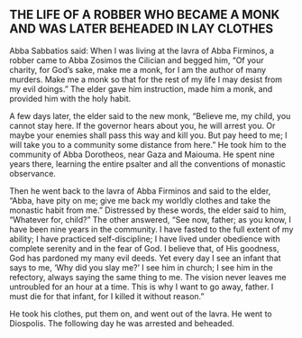 ## THE LIFE OF A ROBBER WHO BECAME A MONK AND WAS LATER BEHEADED IN LAY CLOTHES

Abba Sabbatios said: When I was living at the lavra of Abba Firminos, a robber came to Abba Zosimos the Cilician and begged him, “Of your charity, for God’s sake, make me a monk, for I am the author of many murders. Make me a monk so that for the rest of my life I may desist from my evil doings.” The elder gave him instruction, made him a monk, and provided him with the holy habit.

A few days later, the elder said to the new monk, “Believe me, my child, you cannot stay here. If the governor hears about you, he will arrest you. Or maybe your enemies shall pass this way and kill you. But pay heed to me; I will take you to a community some distance from here.” He took him to the community of Abba Dorotheos, near Gaza and Maiouma. He spent nine years there, learning the entire psalter and all the conventions of monastic observance.

Then he went back to the lavra of Abba Firminos and said to the elder, “Abba, have pity on me; give me back my worldly clothes and take the monastic habit from me.” Distressed by these words, the elder said to him, “Whatever for, child?” The other answered, “See now, father; as you know, I have been nine years in the community. I have fasted to the full extent of my ability; I have practiced self-discipline; I have lived under obedience with complete serenity and in the fear of God. I believe that, of His goodness, God has pardoned my many evil deeds. Yet every day I see an infant that says to me, ‘Why did you slay me?’ I see him in church; I see him in the refectory, always saying the same thing to me. The vision never leaves me untroubled for an hour at a time. This is why I want to go away, father. I must die for that infant, for I killed it without reason.”

He took his clothes, put them on, and went out of the lavra. He went to Diospolis. The following day he was arrested and beheaded.
